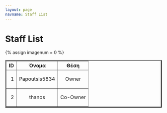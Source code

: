 ```yaml
---
layout: page
navname: Staff List
---
```


<link href="{{ site.baseurl }}/assets/micromodal.custom.css" rel="stylesheet">

# Staff List

{% assign imagenum = 0 %}

<table border="3">
<tr>
<th>ID</th><th>Όνομα</th><th>Θέση</th>
</tr>
<tr>
<td><p align="right">1</p></td><td><center>Papoutsis5834</center></td><td><center>Owner</center></td>
</tr>
<tr>
<td><p align="right">2</p></td><td><center>thanos</center></td><td><center>Co-Owner</center></td>
</tr>
</table>

<br>

<script src="https://unpkg.com/micromodal/dist/micromodal.min.js"></script>
<script src="{{ site.baseurl }}/assets/micromodal.custom.js"></script>
